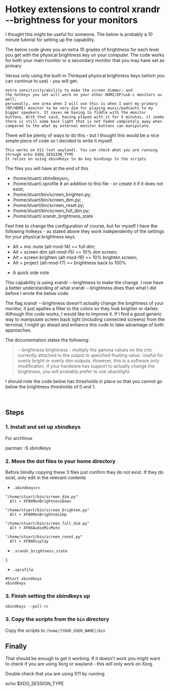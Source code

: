 # Hotkey extensions to control xrandr --brightness for your monitors

I thought this might be useful for someone. The below is probably a 10 minute tutorial for setting up the capability.

The below code gives you an extra 10 grades of brightness for each level you get with the physical brightness key on your computer. The code works for both your main monitor or a secondary monitor that you may have set as primary

Versus only using the built-in Thinkpad physical brightness keys (which you can continue to use) - you will get:

    extra sensitivity/ability to make the screen dimmer; and
    the hotkeys you set will work on your other HDMI/DP/usb-c monitors as well;
    personally, one area when I will use this is when I want my primary (DP/HDMI) monitor to be very dim for playing music/podcasts to my bigger speakers. It saves me having to fiddle with the monitor buttons. With that said, having played with it for 5 minutes, it seems there is still some back light that is not faded completely away when compared to the what my external monitor buttons can manipulate.

There will be plenty of ways to do this - but I thought this would be a nice simple piece of code so I decided to write it myself.

    This works on X11 (not wayland). You can check what you are running through echo $XDG_SESSION_TYPE
    It relies on using xbindkeys to do key bindings to the scripts

The files you will have at the end of this

- /home/stuart/.xbindkeysrc;
- /home/stuart/.xprofile # an addition to this file - or create it if it does not exist;
- /home/stuart/bin/screen_brighten.py;
- /home/stuart/bin/screen_dim.py;
- /home/stuart/bin/screen_reset.py;
- /home/stuart/bin/screen_full_dim.py;
- /home/stuart/.xrandr_brightness_state

Feel free to change the configuration of course, but for myself I have the following hotkeys - as stated above they work independently of the settings for your physical brightness keys.

- Alt + mic mute (alt-mod-f4) == full dim;
- Alt + screen dim (alt-mod-f5) == 10% dim screen;
- Alt + screen brighten (alt-mod-f6) == 10% brighten screen;
- Alt + project (alt-mod-f7) == brightness back to 100%

* A quick side note

This capability is using xrandr --brightness to make the change. I now have a better understanding of what xrandr --brightness does than what I did before I wrote the below code.

The flag xrandr --brightness doesn't actually change the brightness of your monitor, it just applies a filter to the colors so they look brighter or darker. Although this code works, I would like to improve it. If I find a good generic way to manipulate screen back light (including connected screens) from the terminal, I might go ahead and enhance this code to take advantage of both approaches.

The documentation states the following:

> --brightness brightness - multiply the gamma values on the crtc currently attached to the output to specified floating value. Useful for overly bright or overly dim outputs. However, this is a software only modification, if your hardware has support to actually change the brightness, you will probably prefer to use xbacklight.

I should note the code below has thresholds in place so that you cannot go below the brightness thresholds of 0 and 1.

​

## Steps

### 1. Install and set up xbindkeys

For archlinux

pacman -S xbindkeys

### 2. Move the dot files to your home directory

Before blindly copying these 3 files just confirm they do not exist. 
If they do exist, only edit in the relevant contents

- `.xbindkeysrc`

```
"/home/stuart/bin/screen_dim.py"
  Alt + XF86MonBrightnessDown

"/home/stuart/bin/screen_brighten.py"
  Alt + XF86MonBrightnessUp

"/home/stuart/bin/screen_full_dim.py"
  Alt + XF86AudioMicMute

"/home/stuart/bin/screen_reset.py"
  Alt + XF86Display
```

- `.xrandr_brightness_state`

```
1
```

- `.xprofile`

```
#Start xbindkeys
xbindkeys
```

### 3. Finish setting the xbindkeys up

`xbindkeys --poll-rc`

### 3. Copy the scripts from the `bin` directory

Copy the scripts to `/home/[YOUR_USER_NAME]/bin`

## Finally
That should be enough to get it working. If it doesn't work you might want to check if you are using Xorg or wayland - this will only work on Xorg.

Double check that you are using X11 by running

echo $XDG_SESSION_TYPE
